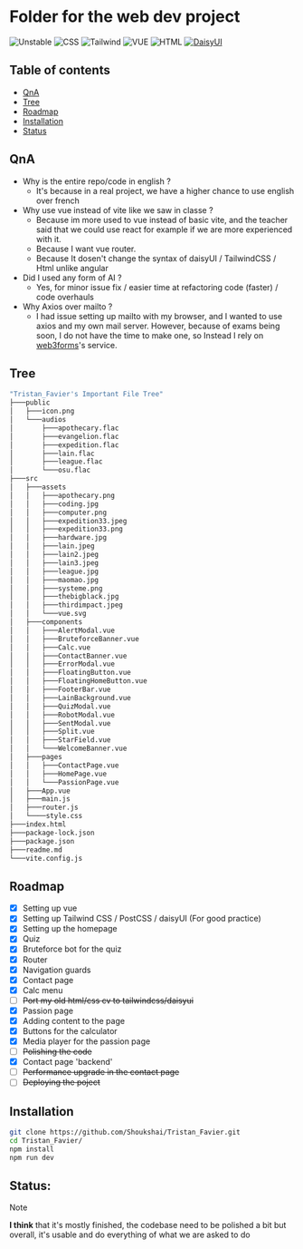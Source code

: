 # Folder for the web dev project

![Unstable](https://img.shields.io/badge/Unstable%20Release-purple?style=flat)
![CSS](https://img.shields.io/badge/CSS-1572B6?logo=css3&logoColor=fff)
![Tailwind](https://img.shields.io/badge/Tailwind-38B2AC?logo=tailwind-css&logoColor=fff)
![VUE](https://img.shields.io/badge/Vue%20JS-35495E?logo=vuedotjs&logoColor=ggg)
![HTML](https://img.shields.io/badge/HTML-%23E34F26.svg?logo=html5&logoColor=white)
[![DaisyUI](https://img.shields.io/badge/daisyUI-5A0EF8?&logo=daisyui&logoColor=white)](https://daisyui.com/)

## Table of contents
- [QnA](#QnA)
- [Tree](#Tree)
- [Roadmap](#Roadmap)
- [Installation](#Installation)
- [Status](#Status)

## QnA
- Why is the entire repo/code in english ?
    - It's because in a real project, we have a higher chance to use english over french
- Why use vue instead of vite like we saw in classe ?
    - Because im more used to vue instead of basic vite, and the teacher said that we could use react for example if we are more experienced with it.
    - Because I want vue router.
    - Because It dosen't change the syntax of daisyUI / TailwindCSS / Html unlike angular
- Did I used any form of AI ?
    - Yes, for minor issue fix / easier time at refactoring code (faster) / code overhauls
- Why Axios over mailto ?
    - I had issue setting up mailto with my browser, and I wanted to use axios and my own mail server. However, because of exams being soon, I do not have the time to make one, so Instead I rely on [web3forms](https://web3forms.com)'s service.

## Tree
```bash
"Tristan_Favier's Important File Tree"
├───public
│   ├───icon.png
│   └───audios
│       ├───apothecary.flac
│       ├───evangelion.flac
│       ├───expedition.flac
│       ├───lain.flac
│       ├───league.flac
│       └───osu.flac
├───src
│   ├───assets
│   │   ├───apothecary.png
│   │   ├───coding.jpg
│   │   ├───computer.png
│   │   ├───expedition33.jpeg
│   │   ├───expedition33.png
│   │   ├───hardware.jpg
│   │   ├───lain.jpeg
│   │   ├───lain2.jpeg
│   │   ├───lain3.jpeg
│   │   ├───league.jpg
│   │   ├───maomao.jpg
│   │   ├───systeme.png
│   │   ├───thebigblack.jpg
│   │   ├───thirdimpact.jpeg
│   │   └───vue.svg
│   ├───components
│   │   ├───AlertModal.vue
│   │   ├───BruteforceBanner.vue
│   │   ├───Calc.vue
│   │   ├───ContactBanner.vue
│   │   ├───ErrorModal.vue
│   │   ├───FloatingButton.vue
│   │   ├───FloatingHomeButton.vue
│   │   ├───FooterBar.vue
│   │   ├───LainBackground.vue
│   │   ├───QuizModal.vue
│   │   ├───RobotModal.vue
│   │   ├───SentModal.vue
│   │   ├───Split.vue
│   │   ├───StarField.vue
│   │   └───WelcomeBanner.vue
│   ├───pages
│   │   ├───ContactPage.vue
│   │   ├───HomePage.vue
│   │   └───PassionPage.vue
│   ├───App.vue
│   ├───main.js
│   ├───router.js
│   └────style.css
├───index.html
├───package-lock.json
├───package.json
├───readme.md
└───vite.config.js
```


## Roadmap
- [x] Setting up vue
- [x] Setting up Tailwind CSS / PostCSS / daisyUI (For good practice)
- [x] Setting up the homepage
- [x] Quiz
- [x] Bruteforce bot for the quiz
- [x] Router
- [x] Navigation guards
- [x] Contact page
- [x] Calc menu
- [ ] ~~Port my old html/css cv to tailwindcss/daisyui~~
- [x] Passion page
- [x] Adding content to the page
- [x] Buttons for the calculator
- [x] Media player for the passion page
- [ ] ~~Polishing the code~~
- [x] Contact page 'backend'
- [ ] ~~Performance upgrade in the contact page~~
- [ ] ~~Deploying the poject~~

## Installation

```bash
git clone https://github.com/Shoukshai/Tristan_Favier.git
cd Tristan_Favier/
npm install
npm run dev
```

## **Status:**
> [!NOTE]
> **I think** that it's mostly finished, the codebase need to be polished a bit but overall, it's usable and do everything of what we are asked to do
